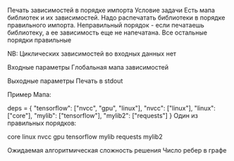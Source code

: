 Печать зависимостей в порядке импорта
Условие задачи
Есть мапа библиотек и их зависимостей. Надо распечатать библиотеки в порядке правильного импорта. Неправильный порядок - если печатаешь библиотеку, а ее зависимость еще не напечатана. Все остальные порядки правильные

NB: Циклических зависимостей во входных данных нет

Входные параметры
Глобальная мапа зависимостей

Выходные параметры
Печать в stdout

Пример
Мапа:

deps = {
    "tensorflow": ["nvcc", "gpu", "linux"],
    "nvcc": ["linux"],
    "linux": ["core"],
    "mylib": ["tensorflow"],
    "mylib2": ["requests"]
}
Один из правильных порядков:

core linux nvcc gpu tensorflow mylib requests mylib2

Ожидаемая алгоритмическая сложность решения
Число ребер в графе
